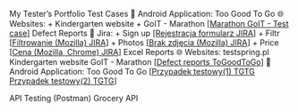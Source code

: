 My Tester’s Portfolio
  Test Cases
    📱 Android Application: Too Good To Go 
    🌐 Websites:
       + Kindergarten website
       + GoIT - Marathon [[Marathon GoIT - Test case](https://github.com/user-attachments/assets/514e76e3-6f7e-4227-a0e6-a1236efd6bce)]
  Defect Reports
  📌 Jira:
      + Sign up [[Rejestracja formularz JIRA](https://github.com/user-attachments/assets/3a27becb-de8e-4830-9468-73c0bb55ff8b)]
      + Filtr [[Filtrowanie (Mozilla) JIRA](https://github.com/user-attachments/assets/b0667d43-e1ef-4951-a99a-76a0956bb54a)]
      + Photos [[Brak zdjęcia (Mozilla) JIRA](https://github.com/user-attachments/assets/e008ebba-70ed-4002-bc70-cc7f19fad193)]
      + Price [[Cena (Mozilla, Chrome) JIRA](https://github.com/user-attachments/assets/18bd7540-794c-43b8-9283-c303c971b63c)]
  Excel Reports
    🌐 Websites:
        testspring.pl
        Kindergarten website
        GoIT - Marathon [[Defect reports ToGoodToGo](https://github.com/user-attachments/assets/8e396001-e5eb-40c2-b188-c31c1ee7eed5)]
    📱 Android Application: Too Good To Go [[Przypadek testowy(1) TGTG](https://github.com/user-attachments/assets/c97f4d3f-dc70-4258-aa59-ad20d2b1fe0f) [Przypadek testowy(2) TGTG](https://github.com/user-attachments/assets/81eb5d8b-ab46-4785-a4b4-21ee05addb02)]


  API Testing (Postman)
    Grocery API
